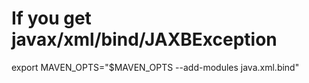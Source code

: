 

# If you get javax/xml/bind/JAXBException
export MAVEN_OPTS="$MAVEN_OPTS --add-modules java.xml.bind"

